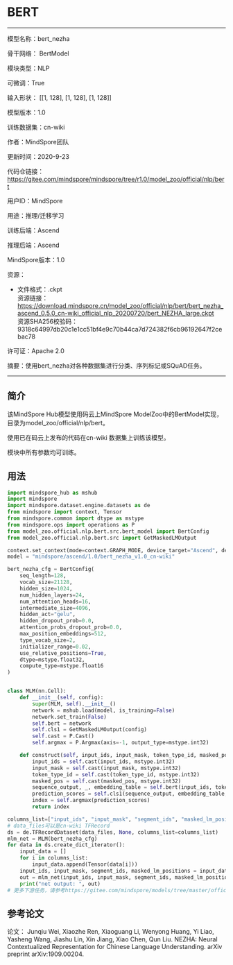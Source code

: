 # BERT

---

模型名称：bert_nezha

骨干网络： BertModel

模块类型：NLP

可微调：True

输入形状： [[1, 128], [1, 128], [1, 128]]

模型版本：1.0

训练数据集：cn-wiki

作者：MindSpore团队

更新时间：2020-9-23

代码仓链接：<https://gitee.com/mindspore/mindspore/tree/r1.0/model_zoo/official/nlp/bert>

用户ID：MindSpore

用途：推理/迁移学习

训练后端：Ascend

推理后端：Ascend

MindSpore版本：1.0

资源：

  -
    文件格式：.ckpt  
    资源链接： <https://download.mindspore.cn/model_zoo/official/nlp/bert/bert_nezha_ascend_0.5.0_cn-wiki_official_nlp_20200720/bert_NEZHA_large.ckpt>  
    资源SHA256校验码： 9318c64997db20c1e1cc51bf4e9c70b44ca7d724382f6cb96192647f2cebac78

许可证：Apache 2.0

摘要：使用bert_nezha对各种数据集进行分类、序列标记或SQuAD任务。

---

## 简介

该MindSpore Hub模型使用码云上MindSpore ModelZoo中的BertModel实现，目录为model_zoo/official/nlp/bert。

使用已在码云上发布的代码在cn-wiki 数据集上训练该模型。

模块中所有参数均可训练。

## 用法

```python
import mindspore_hub as mshub
import mindspore
import mindspore.dataset.engine.datasets as de
from mindspore import context, Tensor
from mindspore.common import dtype as mstype
from mindspore.ops import operations as P
from model_zoo.official.nlp.bert.src.bert_model import BertConfig
from model_zoo.official.nlp.bert.src import GetMaskedLMOutput

context.set_context(mode=context.GRAPH_MODE, device_target="Ascend", device_id=0)
model = "mindspore/ascend/1.0/bert_nezha_v1.0_cn-wiki"

bert_nezha_cfg = BertConfig(
    seq_length=128,
    vocab_size=21128,
    hidden_size=1024,
    num_hidden_layers=24,
    num_attention_heads=16,
    intermediate_size=4096,
    hidden_act="gelu",
    hidden_dropout_prob=0.0,
    attention_probs_dropout_prob=0.0,
    max_position_embeddings=512,
    type_vocab_size=2,
    initializer_range=0.02,
    use_relative_positions=True,
    dtype=mstype.float32,
    compute_type=mstype.float16
)


class MLM(nn.Cell):
    def __init__(self, config):
        super(MLM, self).__init__()
        network = mshub.load(model, is_training=False)
        network.set_train(False)
        self.bert = network
        self.cls1 = GetMaskedLMOutput(config)
        self.cast = P.Cast()
        self.argmax = P.Argmax(axis=-1, output_type=mstype.int32)

    def construct(self, input_ids, input_mask, token_type_id, masked_pos):
        input_ids = self.cast(input_ids, mstype.int32)
        input_mask = self.cast(input_mask, mstype.int32)
        token_type_id = self.cast(token_type_id, mstype.int32)
        masked_pos = self.cast(masked_pos, mstype.int32)
        sequence_output, _, embedding_table = self.bert(input_ids, token_type_id, input_mask)
        prediction_scores = self.cls1(sequence_output, embedding_table, masked_pos)
        index = self.argmax(prediction_scores)
        return index

columns_list=["input_ids", "input_mask", "segment_ids", "masked_lm_positions"]
# data_files可以是cn-wiki TFRecord
ds = de.TFRecordDataset(data_files, None, columns_list=columns_list)
mlm_net = MLM(bert_nezha_cfg)
for data in ds.create_dict_iterator():
    input_data = []
    for i in columns_list:
        input_data.append(Tensor(data[i]))
    input_ids, input_mask, segment_ids, masked_lm_positions = input_data
    out = mlm_net(input_ids, input_mask, segment_ids, masked_lm_positions)
    print("net output: ", out)
# 更多下游任务，请参考https://gitee.com/mindspore/models/tree/master/official/nlp/bert。
```

## 参考论文

论文： Junqiu Wei, Xiaozhe Ren, Xiaoguang Li, Wenyong Huang, Yi Liao, Yasheng Wang, Jiashu Lin, Xin Jiang, Xiao Chen, Qun Liu. NEZHA: Neural Contextualized Representation for Chinese Language Understanding. arXiv preprint arXiv:1909.00204.
